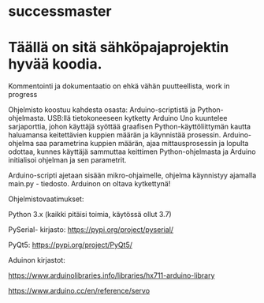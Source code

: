 # successmaster
# Täällä on sitä sähköpajaprojektin hyvää koodia.

Kommentointi ja dokumentaatio on ehkä vähän puutteellista, work in progress


Ohjelmisto koostuu kahdesta osasta: Arduino-scriptistä ja Python-ohjelmasta. USB:llä tietokoneeseen kytketty Arduino Uno kuuntelee sarjaporttia, johon käyttäjä syöttää graafisen Python-käyttöliittymän kautta haluamansa keitettävien kuppien määrän ja käynnistää prosessin. Arduino-ohjelma saa parametrina kuppien määrän, ajaa mittausprosessin ja lopulta odottaa, kunnes käyttäjä sammuttaa keittimen Python-ohjelmasta ja Arduino initialisoi ohjelman ja sen parametrit.

Arduino-scripti ajetaan sisään mikro-ohjaimelle, ohjelma käynnistyy ajamalla main.py - tiedosto.
Arduinon on oltava kytkettynä! 

Ohjelmistovaatimukset:

Python 3.x (kaikki pitäisi toimia, käytössä ollut 3.7)

PySerial- kirjasto: https://pypi.org/project/pyserial/

PyQt5: https://pypi.org/project/PyQt5/

Aduinon kirjastot: 

https://www.arduinolibraries.info/libraries/hx711-arduino-library

https://www.arduino.cc/en/reference/servo
